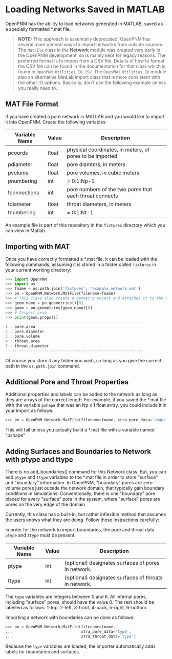 # Loading Networks Saved in MATLAB

OpenPNM has the ability to load networks generated in MATLAB, saved as a specially formatted \*.mat file.

> **NOTE:** This approach is essentially deprecated!  OpenPNM has several more general ways to import networks from outside sources.  The ``MatFile`` class in the **Network** module was created very early in the OpenPNM development, so is mainly kept for legacy reasons.  The preferred format is to import from a CSV file.  Details of how to format the CSV file can be found in the documentation for that class which is found in ``OpenPNM.Utilities.IO.CSV``.  The ``OpenPNM.Utilities.IO`` module also an alternative MatLab import class that is more consistent with the other IO options.  Basically, don't use the following example unless you really need to.  

## MAT File Format

If you have created a pore network in MATLAB and you would like to import it into OpenPNM. Create the following variables:

| Variable Name  | Value        | Description                      |
|----------------|--------------|----------------------------------|
| pcoords        | <Npx3> float | physical coordinates, in meters, of pores to be imported  |
| pdiameter      | <Npx1> float | pore diamters, in meters         |
| pvolume        | <Npx1> float | pore volumes, in cubic meters    |
| pnumbering     | <Npx1> int   | = 0:1:Np-1                       |
| tconnections   | <Ntx2> int   | pore numbers of the two pores that each throat connects    |
| tdiameter      | <Ntx1> float | throat diameters, in meters      |
| tnumbering     | <Ntx1> int   | = 0:1:Nt-1                       |


An example file is part of this repository in the ``fixtures`` directory which you can view in Matlab.

## Importing with MAT

Once you have correctly formatted a \*.mat file, it can be loaded with the following commands, assuming it is stored in a folder called ``fixtures`` in your current working directory:

``` python
>>> import OpenPNM
>>> import os
>>> fname = os.path.join('fixtures', 'example_network.mat')
>>> pn = OpenPNM.Network.MatFile(filename=fname)
>>> # This class also create a geometry object and attaches it to the network
>>> geom_name = pn.geometries()[0]
>>> geom = pn.geometries(geom_name)[0]
>>> # Inspect geom
>>> print(geom.props())
------------------------------------------------------------
1 : pore.area
2 : pore.diameter
3 : pore.volume
4 : throat.area
5 : throat.diameter
------------------------------------------------------------

```

Of course you store it any folder you wish, so long as you give the correct path in the ``os.path.join`` command.

## Additional Pore and Throat Properties

Additional properties and labels can be added to the network as long as they are arrays of the correct length. For example, if you saved the \*.mat file with the variable `pshape` that was an Np x 1 float array, you could include it in your import as follows:

``` python
>>> pn = OpenPNM.Network.MatFile(filename=fname, xtra_pore_data='shape')

```

This will fail unless you actually build a \*.mat file with a variable named "pshape"

## Adding Surfaces and Boundaries to Network with ptype and ttype

There is no add_boundaries() command for this Network class. But, you can add `ptype` and `ttype` variables to the \*.mat file in order to store "surface" and "boundary" information. In OpenPNM, "boundary" pores are zero-volume pores just outside the network domain, that typically gain boundary conditions in simulations. Conventionally, there is one "boundary" pore placed for every "surface" pore in the system, where "surface" pores are pores on the very edge of the domain.

Currently, this class has a built-in, but rather inflexible method that assumes the users knows what they are doing. Follow these instructions carefully:

In order for the network to import boundaries, the pore and throat data `ptype` and `ttype` must be present.

| Variable Name  | Value      | Description                      |
|----------------|------------|----------------------------------|
| ptype          | <Npx1> int | (optional) designates surfaces of pores in network. |
| ttype          | <Ntx1> int | (optional) designates surfaces of throats in network. |

The `type` variables are integers between 0 and 6. All internal pores, including "surface" pores, should have the value 0. The rest should be labelled as follows: 1-top, 2-left, 3-front, 4-back, 5-right, 6-bottom.

Importing a network with boundaries can be done as follows:

``` python
>>> pn = OpenPNM.Network.MatFile(filename=fname,
...                              xtra_pore_data='type',
...                              xtra_throat_data='type')

```

Because the `type` variables are loaded, the importer automatically adds labels for boundaries and surfaces.
